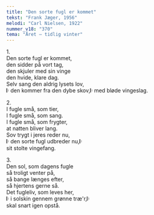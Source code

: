 ```yaml
---
title: "Den sorte fugl er kommet"
tekst: "Frank Jæger, 1956"
melodi: "Carl Nielsen, 1922"
nummer_v18: "370"
tema: "Året – tidlig vinter"
---
```


1\.\
Den sorte fugl er kommet,\
den sidder på vort tag,\
den skjuler med sin vinge\
den hvide, klare dag.\
Selv sang den aldrig lysets lov,\
𝄆 den kommer fra den dybe skov,𝄆
med bløde vingeslag.

2\.\
I fugle små, som tier,\
I fugle små, som sang.\
I fugle små, som frygter,\
at natten bliver lang.\
Sov trygt i jeres reder nu,\
𝄆 den sorte fugl udbreder nu,𝄆\
sit stolte vingefang.

3\.\
Den sol, som dagens fugle\
så troligt venter på,\
så bange længes efter,\
så hjertens gerne så.\
Det fugleliv, som leves her,\
𝄆 i solskin gennem grønne træ'r,𝄆\
skal snart igen opstå.